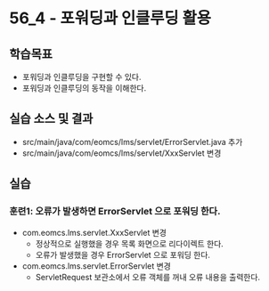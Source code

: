 # 56_4 - 포워딩과 인클루딩 활용

## 학습목표

- 포워딩과 인클루딩을 구현할 수 있다.
- 포워딩과 인클루딩의 동작을 이해한다.

## 실습 소스 및 결과

- src/main/java/com/eomcs/lms/servlet/ErrorServlet.java 추가
- src/main/java/com/eomcs/lms/servlet/XxxServlet 변경


## 실습  

### 훈련1: 오류가 발생하면 ErrorServlet 으로 포워딩 한다.

- com.eomcs.lms.servlet.XxxServlet 변경
  - 정상적으로 실행했을 경우 목록 화면으로 리다이렉트 한다.
  - 오류가 발생했을 경우 ErrorServlet 으로 포워딩 한다.
- com.eomcs.lms.servlet.ErrorServlet 변경
  - ServletRequest 보관소에서 오류 객체를 꺼내 오류 내용을 출력한다. 
  

